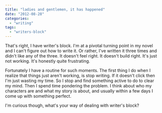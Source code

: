```yaml
---
title: "ladies and gentlemen, it has happened"
date: "2012-08-28"
categories: 
  - "writing"
tags: 
  - "writers-block"
---
```


That's right, I have writer's block. I'm at a pivotal turning point in my novel and I can't figure out how to write it. Or rather, I've written it three times and didn't like any of the three. It doesn't feel right. It doesn't build right. It's just not working. It's honestly quite frustrating.

Fortunately I have a routine for such moments. The first thing I do when I realize that things just aren't working, is stop writing. If it doesn't click then I'm just wasting my time. So I stop and find something active to do to clear my mind. Then I spend time pondering the problem. I think about who my characters are and what my story is about, and usually within a few days I come up with something perfect.

I'm curious though, what's your way of dealing with writer's block?
